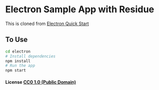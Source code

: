 # Electron Sample App with Residue

This is cloned from [Electron Quick Start](https://github.com/electron/electron-quick-start)

## To Use

```bash
cd electron
# Install dependencies
npm install
# Run the app
npm start
```

#### License [CC0 1.0 (Public Domain)](LICENSE.md)
